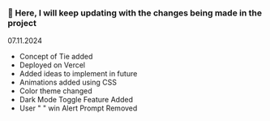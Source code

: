 ### 🚀 Here, I will keep updating with the changes being made in the project

07.11.2024
<ul>
  <li>Concept of Tie added</li>
  <li>Deployed on Vercel</li>
  <li>Added ideas to implement in future</li>
  <li>Animations added using CSS</li>
  <li>Color theme changed</li>
  <li>Dark Mode Toggle Feature Added</li>
  <li>User " " win Alert Prompt Removed</li>
  
</ul>
